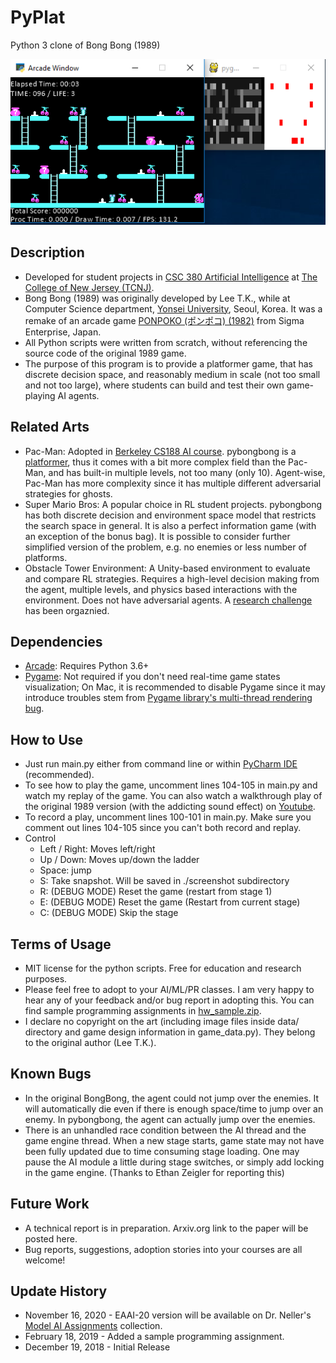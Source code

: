 # PyPlat
Python 3 clone of Bong Bong (1989)

![pybongbong](banner.png "pybongbong")

## Description
* Developed for student projects in [CSC 380 Artificial Intelligence](https://computerscience.tcnj.edu/about-the-department/courses-offered/csc-380-artificial-intelligence/) at [The College of New Jersey (TCNJ)](https://tcnj.pages.tcnj.edu/).
* Bong Bong (1989) was originally developed by Lee T.K., while at Computer Science department, [Yonsei University](https://www.yonsei.ac.kr), Seoul, Korea. It was a remake of an arcade game [PONPOKO (ポンポコ) (1982)](https://en.wikipedia.org/wiki/Ponpoko) from Sigma Enterprise, Japan.
* All Python scripts were written from scratch, without referencing the source code of the original 1989 game.
* The purpose of this program is to provide a platformer game, that has discrete decision space, and reasonably medium in scale (not too small and not too large), where students can build and test their own game-playing AI agents.

## Related Arts
* Pac-Man: Adopted in [Berkeley CS188 AI course](http://ai.berkeley.edu). pybongbong is a [platformer](https://en.wikipedia.org/wiki/Platform_game), thus it comes with a bit more complex field than the Pac-Man, and has built-in multiple levels, not too many (only 10). Agent-wise, Pac-Man has more complexity since it has multiple different adversarial strategies for ghosts.
* Super Mario Bros: A popular choice in RL student projects. pybongbong has both discrete decision and environment space model that restricts the search space in general. It is also a perfect information game (with an exception of the bonus bag). It is possible to consider further simplified version of the problem, e.g. no enemies or less number of platforms.
* Obstacle Tower Environment: A Unity-based environment to evaluate and compare RL strategies. Requires a high-level decision making from the agent, multiple levels, and physics based interactions with the environment. Does not have adversarial agents. A [research challenge](https://www.aicrowd.com/challenges/unity-obstacle-tower-challenge) has been orgaznied.

## Dependencies
* [Arcade](http://arcade.academy): Requires Python 3.6+
* [Pygame](https://www.pygame.org): Not required if you don't need real-time game states visualization; On Mac, it is recommended to disable Pygame since it may introduce troubles stem from [Pygame library's multi-thread rendering bug](https://github.com/deepmind/pysc2/issues/2).

## How to Use
* Just run main.py either from command line or within [PyCharm IDE](https://www.jetbrains.com/pycharm/) (recommended).
* To see how to play the game, uncomment lines 104-105 in main.py and watch my replay of the game. You can also watch a walkthrough play of the original 1989 version (with the addicting sound effect) on [Youtube](https://www.youtube.com/watch?v=OAzhfe4VBBc).
* To record a play, uncomment lines 100-101 in main.py. Make sure you comment out lines 104-105 since you can't both record and replay.
* Control
  * Left / Right: Moves left/right
  * Up / Down: Moves up/down the ladder
  * Space: jump
  * S: Take snapshot. Will be saved in ./screenshot subdirectory
  * R: (DEBUG MODE) Reset the game (restart from stage 1)
  * E: (DEBUG MODE) Reset the game (Restart from current stage)
  * C: (DEBUG MODE) Skip the stage

## Terms of Usage
* MIT license for the python scripts. Free for education and research purposes.
* Please feel free to adopt to your AI/ML/PR classes. I am very happy to hear any of your feedback and/or bug report in adopting this. You can find sample programming assignments in [hw_sample.zip](https://github.com/yoonsejong/pybongbong/blob/master/hw_sample.zip).
* I declare no copyright on the art (including image files inside data/ directory and game design information in game_data.py). They belong to the original author (Lee T.K.).

## Known Bugs
* In the original BongBong, the agent could not jump over the enemies. It will automatically die even if there is enough space/time to jump over an enemy. In pybongbong, the agent can actually jump over the enemies.
* There is an unhandled race condition between the AI thread and the game engine thread. When a new stage starts, game state may not have been fully updated due to time consuming stage loading. One may pause the AI module a little during stage switches, or simply add locking in the game engine. (Thanks to Ethan Zeigler for reporting this)

## Future Work
* A technical report is in preparation. Arxiv.org link to the paper will be posted here.
* Bug reports, suggestions, adoption stories into your courses are all welcome!

## Update History
* November 16, 2020 - EAAI-20 version will be available on Dr. Neller's [Model AI Assignments](http://modelai.gettysburg.edu/) collection.
* February 18, 2019 - Added a sample programming assignment.
* December 19, 2018 - Initial Release
